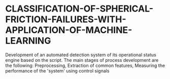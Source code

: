 # CLASSIFICATION-OF-SPHERICAL-FRICTION-FAILURES-WITH-APPLICATION-OF-MACHINE-LEARNING
Development of an automated detection system of its operational status  engine based on the script. The main stages of process development are the following: Preprocessing, Extraction of common features, Measuring the performance of the 'system' using control signals
